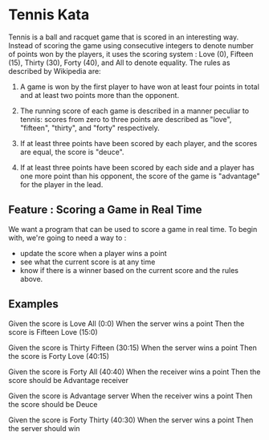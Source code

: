# Tennis Kata

Tennis is a ball and racquet game that is scored in an interesting way. Instead of scoring the game using consecutive integers to denote number of points won by the players, it uses the scoring system : Love (0), Fifteen (15), Thirty (30), Forty (40), and All to denote equality. The rules as described by Wikipedia are: 

1. A game is won by the first player to have won at least four points in total and at least two points more than the opponent.

2. The running score of each game is described in a manner peculiar to tennis: scores from zero to three points are described as "love", "fifteen", "thirty", and "forty" respectively.

3. If at least three points have been scored by each player, and the scores are equal, the score is "deuce".

4. If at least three points have been scored by each side and a player has one more point than his opponent, the score of the game is "advantage" for the player in the lead.

## Feature : Scoring a Game in Real Time

We want a program that can be used to score a game in real time. To begin with, we're going to need a way to :

* update the score when a player wins a point
* see what the current score is at any time
* know if there is a winner based on the current score and the rules above.

## Examples

Given the score is Love All (0:0)
When the server wins a point
Then the score is Fifteen Love (15:0)

Given the score is Thirty Fifteen (30:15)
When the server wins a point
Then the score is Forty Love (40:15)

Given the score is Forty All (40:40)
When the receiver wins a point
Then the score should be Advantage receiver

Given the score is Advantage server
When the receiver wins a point
Then the score should be Deuce

Given the score is Forty Thirty (40:30)
When the server wins a point
Then the server should win
